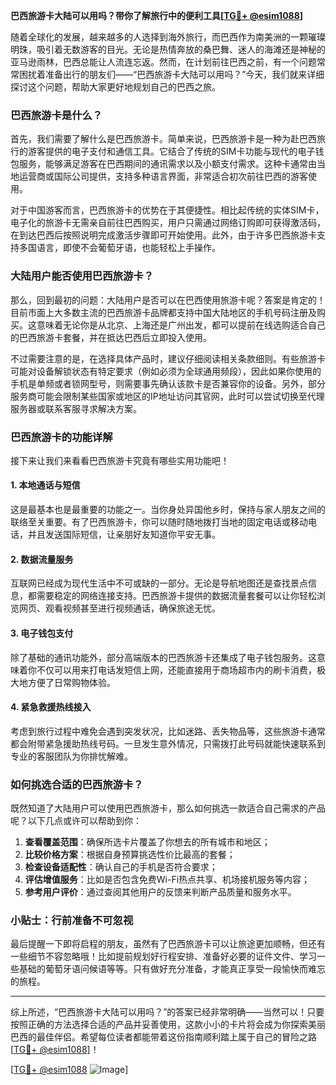 **巴西旅游卡大陆可以用吗？带你了解旅行中的便利工具[[TG💪+ @esim1088](https://t.me/s/esim1088)]**

随着全球化的发展，越来越多的人选择到海外旅行，而巴西作为南美洲的一颗璀璨明珠，吸引着无数游客的目光。无论是热情奔放的桑巴舞、迷人的海滩还是神秘的亚马逊雨林，巴西总能让人流连忘返。然而，在计划前往巴西之前，有一个问题常常困扰着准备出行的朋友们——“巴西旅游卡大陆可以用吗？”今天，我们就来详细探讨这个问题，帮助大家更好地规划自己的巴西之旅。

### 巴西旅游卡是什么？

首先，我们需要了解什么是巴西旅游卡。简单来说，巴西旅游卡是一种为赴巴西旅行的游客提供的电子支付和通信工具。它结合了传统的SIM卡功能与现代的电子钱包服务，能够满足游客在巴西期间的通讯需求以及小额支付需求。这种卡通常由当地运营商或国际公司提供，支持多种语言界面，非常适合初次前往巴西的游客使用。

对于中国游客而言，巴西旅游卡的优势在于其便捷性。相比起传统的实体SIM卡，电子化的旅游卡无需亲自前往巴西购买，用户只需通过网络订购即可获得激活码，在到达巴西后按照说明完成激活步骤即可开始使用。此外，由于许多巴西旅游卡支持多国语言，即使不会葡萄牙语，也能轻松上手操作。

### 大陆用户能否使用巴西旅游卡？

那么，回到最初的问题：大陆用户是否可以在巴西使用旅游卡呢？答案是肯定的！目前市面上大多数主流的巴西旅游卡品牌都支持中国大陆地区的手机号码注册及购买。这意味着无论你是从北京、上海还是广州出发，都可以提前在线选购适合自己的巴西旅游卡套餐，并在抵达巴西后立即投入使用。

不过需要注意的是，在选择具体产品时，建议仔细阅读相关条款细则。有些旅游卡可能对设备解锁状态有特定要求（例如必须为全球通用频段），因此如果你使用的手机是单频或者锁网型号，则需要事先确认该款卡是否兼容你的设备。另外，部分服务商可能会限制某些国家或地区的IP地址访问其官网，此时可以尝试切换至代理服务器或联系客服寻求解决方案。

### 巴西旅游卡的功能详解

接下来让我们来看看巴西旅游卡究竟有哪些实用功能吧！

#### 1. **本地通话与短信**
这是最基本也是最重要的功能之一。当你身处异国他乡时，保持与家人朋友之间的联络至关重要。有了巴西旅游卡，你可以随时随地拨打当地的固定电话或移动电话，并且发送国际短信，让亲朋好友知道你平安无事。

#### 2. **数据流量服务**
互联网已经成为现代生活中不可或缺的一部分。无论是导航地图还是查找景点信息，都需要稳定的网络连接支持。巴西旅游卡提供的数据流量套餐可以让你轻松浏览网页、观看视频甚至进行视频通话，确保旅途无忧。

#### 3. **电子钱包支付**
除了基础的通讯功能外，部分高端版本的巴西旅游卡还集成了电子钱包服务。这意味着你不仅可以用来打电话发短信上网，还能直接用于商场超市内的刷卡消费，极大地方便了日常购物体验。

#### 4. **紧急救援热线接入**
考虑到旅行过程中难免会遇到突发状况，比如迷路、丢失物品等，这些旅游卡通常都会附带紧急援助热线号码。一旦发生意外情况，只需拨打此号码就能快速联系到专业的客服团队为你排忧解难。

### 如何挑选合适的巴西旅游卡？

既然知道了大陆用户可以使用巴西旅游卡，那么如何挑选一款适合自己需求的产品呢？以下几点或许可以帮助到你：

1. **查看覆盖范围**：确保所选卡片覆盖了你想去的所有城市和地区；
2. **比较价格方案**：根据自身预算挑选性价比最高的套餐；
3. **检查设备适配性**：确认自己的手机是否符合要求；
4. **评估增值服务**：比如是否包含免费Wi-Fi热点共享、机场接机服务等内容；
5. **参考用户评价**：通过查阅其他用户的反馈来判断产品质量和服务水平。

### 小贴士：行前准备不可忽视

最后提醒一下即将启程的朋友，虽然有了巴西旅游卡可以让旅途更加顺畅，但还有一些细节不容忽略哦！比如提前规划好行程安排、准备好必要的证件文件、学习一些基础的葡萄牙语问候语等等。只有做好充分准备，才能真正享受一段愉快而难忘的旅程。

---

综上所述，“巴西旅游卡大陆可以用吗？”的答案已经非常明确——当然可以！只要按照正确的方法选择合适的产品并妥善使用，这款小小的卡片将会成为你探索美丽巴西的最佳伴侣。希望每位读者都能带着这份指南顺利踏上属于自己的冒险之路[[TG💪+ @esim1088](https://t.me/s/esim1088)]！

[[TG💪+ @esim1088](https://t.me/s/esim1088) ![Image](https://i.postimg.cc/4NQfJmqS/Snipaste-2025-05-13-00-14-12.png)]